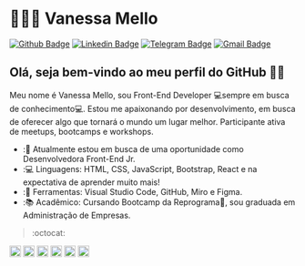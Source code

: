 # 👩🏾‍💻 Vanessa Mello

[![Github Badge](https://img.shields.io/badge/-Github-000?style=flat-square&logo=Github&logoColor=white&link=https://github.com/nessa-mello)](https://github.com/nessa-mello)
[![Linkedin Badge](https://img.shields.io/badge/-LinkedIn-blue?style=flat-square&logo=Linkedin&logoColor=white&link=https://www.linkedin.com/in/vanessamello5/)](https://www.linkedin.com/in/vanessamello5/)
[![Telegram Badge](https://img.shields.io/badge/-Telegram-1ca0f1?style=flat-square&labelColor=1ca0f1&logo=telegram&logoColor=white&link=https://t.me/NessaMello5)](https://t.me/NessaMello5)
[![Gmail Badge](https://img.shields.io/badge/-Gmail-c14438?style=flat-square&logo=Gmail&logoColor=white&link=mailto:nessa.mello@gmail.com)](mailto:nessa.mello@gmail.com)

## Olá, seja bem-vindo ao meu perfil do GitHub 👋🏾

Meu nome é Vanessa Mello, sou Front-End Developer 💻sempre em busca de conhecimento💻. Estou me apaixonando por desenvolvimento, em busca de oferecer algo que tornará o mundo um lugar melhor. Participante ativa de meetups, bootcamps e workshops.

- :💼 Atualmente estou em busca de uma oportunidade como Desenvolvedora Front-End Jr.
- :💻 Linguagens: HTML, CSS, JavaScript, Bootstrap, React e na expectativa de aprender muito mais!
- :🎨 Ferramentas: Visual Studio Code, GitHub, Miro e Figma.
- :📚 Acadêmico: Cursando Bootcamp da Reprograma💜, sou graduada em Administração de Empresas.
> :octocat: 
<p align="left">
<img src="https://devicons.github.io/devicon/devicon.git/icons/react/react-original-wordmark.svg" alt="react" width="20" height="20"/>
<img src="https://devicons.github.io/devicon/devicon.git/icons/css3/css3-original-wordmark.svg" alt="css3"  width="20" height="20"/>
<img src="https://devicons.github.io/devicon/devicon.git/icons/html5/html5-original-wordmark.svg" alt="html5"  width="20" height="20"/>
<img src="https://devicons.github.io/devicon/devicon.git/icons/javascript/javascript-original.svg" alt="javascript" width="20" height="20"/>
<img src="https://devicons.github.io/devicon/devicon.git/icons/postgresql/postgresql-original-wordmark.svg" alt="postgresql" width="20" height="20"/>
<img src="https://devicons.github.io/devicon/devicon.git/icons/nodejs/nodejs-original.svg" alt="nodejs" width="20" height="20"/></p><p align="center">
</p>

